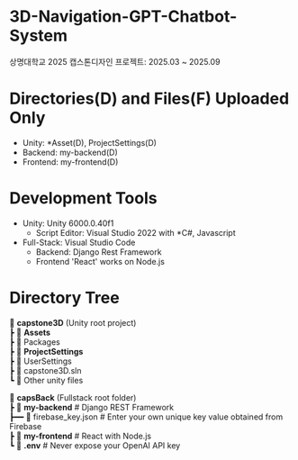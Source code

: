 # 3D-Navigation-GPT-Chatbot-System
상명대학교 2025 캡스톤디자인 프로젝트: 2025.03 ~ 2025.09

# Directories(D) and Files(F) Uploaded Only
- Unity: *Asset(D), ProjectSettings(D)
- Backend: my-backend(D)
- Frontend: my-frontend(D)

# Development Tools
- Unity: Unity 6000.0.40f1
  - Script Editor: Visual Studio 2022 with *C#, Javascript
- Full-Stack: Visual Studio Code
  - Backend: Django Rest Framework
  - Frontend 'React' works on Node.js

# Directory Tree

📂 **capstone3D** (Unity root project)  
 ┣ 📂 **Assets**  
 ┣ 📂 Packages  
 ┣ 📂 **ProjectSettings**  
 ┣ 📂 UserSettings  
 ┣ 📄 capstone3D.sln  
 ┗ 📄 Other unity files  

📂 **capsBack** (Fullstack root folder)  
 ┣ 📂 **my-backend**              # Django REST Framework  
    ┣━━ 📄 firebase_key.json  # Enter your own unique key value obtained from Firebase  
 ┣ 📂 **my-frontend**             # React with Node.js  
 ┗ 📄 **.env**                    # Never expose your OpenAI API key
